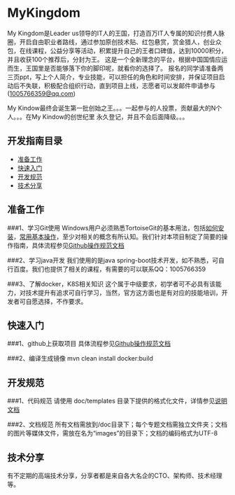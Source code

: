 # MyKingdom

My Kingdom是Leader us领导的IT人的王国，打造百万IT人专属的知识付费人脉圈，开启自由职业者路线，通过参加原创技术贴、红包悬赏，赏金猎人，创业众包，在线课程，公益分享等活动，积累提升自己的王者口碑值，达到10000积分，并且收获100个推荐后，分封为王。
这是一个全新理念的平台，根据中国国情应运而生，王国里是否能够落下你的脚印呢，就看你的选择了。
报名的同学请准备两三页ppt，写上个人简介，专业技能，可以担任的角色和时间安排，并保证项目启动后不失联，积极配合组织行动，直到项目上线，志愿者可以发邮件申请参与(1005766359@qq.com)

My Kindow最终会诞生第一批创始之王。。。一起参与的人投票，贡献最大的N个人。。。在My Kindow的创世纪里 永久登记，并且不会后面降级。。。

## 开发指南目录
* [准备工作](#准备工作)
* [快速入门](#快速入门)
* [开发规范](#开发规范)
* [技术分享](#技术分享)

## 准备工作
###1、学习Git使用
Windows用户必须熟悉TortoiseGit的基本用法，包括[如何安装](#http://blog.csdn.net/renfufei/article/details/41647937)，[常用基本操作](#http://blog.csdn.net/qx1995318/article/details/52006561)，至少对相关的概念有所认知。我们针对本项目制定了简要的操作指南，具体流程参见[Github操作规范文档](#/doc/develop-guide/github-develop-guide.md)

###2、学习java开发
我们使用的是java spring-boot技术开发，如不熟悉，可自行百度。我们也提供了相关的课程，有需要的可以联系QQ：1005766359

###3、了解docker，K8S相关知识
这个属于中级要求，初学者可不必具有该能力，对技术提升有追求可自行学习，当然，官方这方面也是有对应的技能培训，开发者可自愿选择，不作要求。

## 快速入门

###1、github上获取项目
具体流程参见[Github操作规范文档](#/doc/develop-guide/github-develop-guide.md)

###2、编译生成镜像
mvn clean install docker:build

## 开发规范
###1、代码规范
请使用 doc/templates 目录下提供的格式化文件，详情参见[说明文档](#/doc/templates/README.md)

###2、文档规范
所有文档需放到/doc目录下；每个专题文档需独立文件夹；文档的图片等媒体文件，需放在名为“images”的目录下；文档的编码格式为UTF-8

## 技术分享
有不定期的高端技术分享，分享者都是来自各大名企的CTO、架构师、技术经理等。